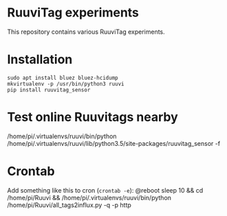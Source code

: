 # RuuviTag experiments

This repository contains various RuuviTag experiments.

# Installation
```
sudo apt install bluez bluez-hcidump
mkvirtualenv -p /usr/bin/python3 ruuvi
pip install ruuvitag_sensor
```

# Test online Ruuvitags nearby
/home/pi/.virtualenvs/ruuvi/bin/python /home/pi/.virtualenvs/ruuvi/lib/python3.5/site-packages/ruuvitag_sensor -f

# Crontab
Add something like this to cron (`crontab -e`):
@reboot sleep 10 && cd /home/pi/Ruuvi && /home/pi/.virtualenvs/ruuvi/bin/python /home/pi/Ruuvi/all_tags2influx.py -q -p http
